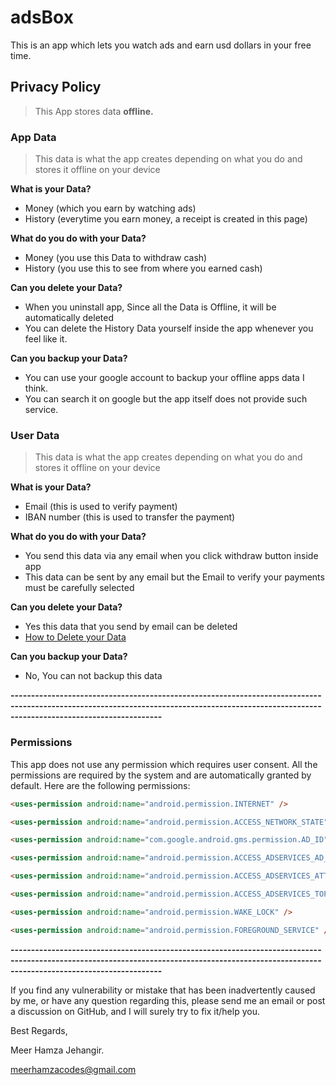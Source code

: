 # adsBox
This is an app which lets you watch ads and earn usd dollars in your free time.
## Privacy Policy
>This App stores data **offline.**

### App Data
>This data is what the app creates depending on what you do and stores it offline on your device

**What is your Data?**
+ Money (which you earn by watching ads)
+ History (everytime you earn money, a receipt is created in this page)

**What do you do with your Data?**
+ Money (you use this Data to withdraw cash)
+ History (you use this to see from where you earned cash)

**Can you delete your Data?**
+ When you uninstall app, Since all the Data is Offline, it will be automatically deleted
+ You can delete the History Data yourself inside the app whenever you feel like it.

**Can you backup your Data?**
+ You can use your google account to backup your offline apps data I think.
+ You can search it on google but the app itself does not provide such service.

### User Data
>This data is what the app creates depending on what you do and stores it offline on your device

**What is your Data?**
+ Email (this is used to verify payment)
+ IBAN number (this is used to transfer the payment)

**What do you do with your Data?**
+ You send this data via any email when you click withdraw button inside app
+ This data can be sent by any email but the Email to verify your payments must be carefully selected

**Can you delete your Data?**
+ Yes this data that you send by email can be deleted
+ [How to Delete your Data]()

**Can you backup your Data?**
+ No, You can not backup this data

**---------------------------------------------------------------------------------------------------------------------------------------------------------------------------------------------**

### Permissions
This app does not use any permission which requires user consent. All the permissions are required by the system and are automatically granted by default.
Here are the following permissions:

```html 
<uses-permission android:name="android.permission.INTERNET" />
```

```html 
<uses-permission android:name="android.permission.ACCESS_NETWORK_STATE" />
```

```html 
<uses-permission android:name="com.google.android.gms.permission.AD_ID" />
```

```html 
<uses-permission android:name="android.permission.ACCESS_ADSERVICES_AD_ID" />
```

```html 
<uses-permission android:name="android.permission.ACCESS_ADSERVICES_ATTRIBUTION" />
```

```html 
<uses-permission android:name="android.permission.ACCESS_ADSERVICES_TOPICS" />
```

```html 
<uses-permission android:name="android.permission.WAKE_LOCK" />
```

```html 
<uses-permission android:name="android.permission.FOREGROUND_SERVICE" />
```

**---------------------------------------------------------------------------------------------------------------------------------------------------------------------------------------------**


If you find any vulnerability or mistake that has been inadvertently caused by me, or have any question regarding this, please send me an email or post a discussion on GitHub, and I will surely try to fix it/help you.

Best Regards,

Meer Hamza Jehangir.

meerhamzacodes@gmail.com
